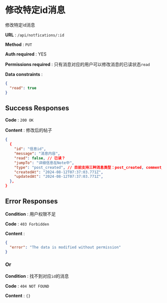 # 修改特定id消息

修改特定id消息

**URL** : `/api/notfications/:id`

**Method** : `PUT`

**Auth required** : YES

**Permissions required** : 
只有消息对应的用户可以修改消息的已读状态`read`

**Data constraints** : 
```json
{
  "read": true
}
```


## Success Responses

**Code** : `200 OK`

**Content** : 
修改后的帖子

```json
{
  {
    "id": "信息id",
    "message": "消息内容",
    "read": false, // 已读？
    "jumpTo": "详细信息在Note中",
    "type": "post_created", // 目前支持三种消息类型：post_created, comment_reply, global
    "createdAt": "2024-08-12T07:37:03.771Z",
    "updatedAt": "2024-08-12T07:37:03.771Z",
  },
}
```

## Error Responses

**Condition** : 用户权限不足

**Code** : `403 Forbidden`

**Content** : 
```json
{
  "error": "The data is modified without permission"
}
```

### Or

**Condition** : 找不到对应`id`的消息

**Code** : `404 NOT FOUND`

**Content** : `{}`